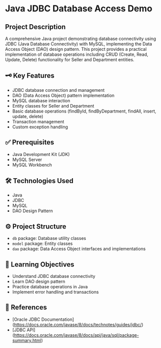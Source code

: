 # Java JDBC Database Access Demo

## Project Description

A comprehensive Java project demonstrating database connectivity using JDBC (Java Database Connectivity) with MySQL, implementing the Data Access Object (DAO) design pattern. This project provides a practical implementation of database operations including CRUD (Create, Read, Update, Delete) functionality for Seller and Department entities.

## 🗝️ Key Features
- JDBC database connection and management
- DAO (Data Access Object) pattern implementation
- MySQL database interaction
- Entity classes for Seller and Department
- Basic database operations (findById, findByDepartment, findAll, insert, update, delete)
- Transaction management
- Custom exception handling

## ✅ Prerequisites
- Java Development Kit (JDK)
- MySQL Server
- MySQL Workbench

## 🛠️ Technologies Used
- Java
- JDBC
- MySQL
- DAO Design Pattern

## ⚙️ Project Structure
- `db` package: Database utility classes
- `model` package: Entity classes
- `dao` package: Data Access Object interfaces and implementations

## 🌱 Learning Objectives
- Understand JDBC database connectivity
- Learn DAO design pattern
- Practice database operations in Java
- Implement error handling and transactions

## 📖 References
- [Oracle JDBC Documentation] (https://docs.oracle.com/javase/8/docs/technotes/guides/jdbc/)
- [JDBC API] (https://docs.oracle.com/javase/8/docs/api/java/sql/package-summary.html)

